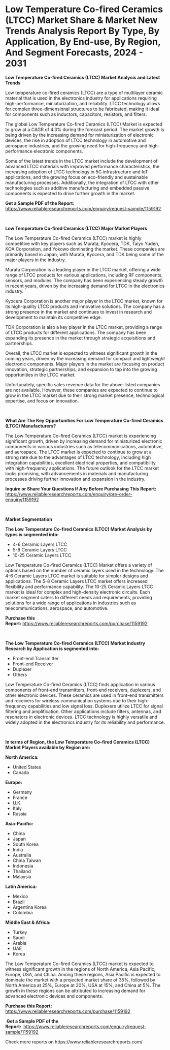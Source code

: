 <p><h1>Low Temperature Co-fired Ceramics (LTCC) Market Share & Market New Trends Analysis Report By Type, By Application, By End-use, By Region, And Segment Forecasts, 2024 - 2031</h1></p><p><strong>Low Temperature Co-fired Ceramics (LTCC) Market Analysis and Latest Trends</strong></p>
<p><p>Low temperature co-fired ceramics (LTCC) are a type of multilayer ceramic material that is used in the electronics industry for applications requiring high-performance, miniaturization, and reliability. LTCC technology allows for complex three-dimensional structures to be fabricated, making it ideal for components such as inductors, capacitors, resistors, and filters.</p><p>The global Low Temperature Co-fired Ceramics (LTCC) Market is expected to grow at a CAGR of 4.3% during the forecast period. The market growth is being driven by the increasing demand for miniaturization of electronic devices, the rise in adoption of LTCC technology in automotive and aerospace industries, and the growing need for high-frequency and high-performance electronic components.</p><p>Some of the latest trends in the LTCC market include the development of advanced LTCC materials with improved performance characteristics, the increasing adoption of LTCC technology in 5G infrastructure and IoT applications, and the growing focus on eco-friendly and sustainable manufacturing processes. Additionally, the integration of LTCC with other technologies such as additive manufacturing and embedded passive components is expected to drive further growth in the market.</p></p>
<p><strong>Get a Sample PDF of the Report:&nbsp;</strong> <a href="https://www.reliableresearchreports.com/enquiry/request-sample/1159192">https://www.reliableresearchreports.com/enquiry/request-sample/1159192</a></p>
<p>&nbsp;</p>
<p><strong>Low Temperature Co-fired Ceramics (LTCC) Major Market Players</strong></p>
<p><p>The Low Temperature Co-fired Ceramics (LTCC) market is highly competitive with key players such as Murata, Kyocera, TDK, Taiyo Yuden, KOA Corporation, and Yokowo dominating the market. These companies are primarily based in Japan, with Murata, Kyocera, and TDK being some of the major players in the industry.</p><p>Murata Corporation is a leading player in the LTCC market, offering a wide range of LTCC products for various applications, including RF components, sensors, and modules. The company has been experiencing steady growth in recent years, driven by the increasing demand for LTCC in the electronics industry.</p><p>Kyocera Corporation is another major player in the LTCC market, known for its high-quality LTCC products and innovative solutions. The company has a strong presence in the market and continues to invest in research and development to maintain its competitive edge.</p><p>TDK Corporation is also a key player in the LTCC market, providing a range of LTCC products for different applications. The company has been expanding its presence in the market through strategic acquisitions and partnerships.</p><p>Overall, the LTCC market is expected to witness significant growth in the coming years, driven by the increasing demand for compact and lightweight electronic components. Major players in the market are focusing on product innovation, strategic partnerships, and expansion to tap into the growing opportunities in the LTCC market.</p><p>Unfortunately, specific sales revenue data for the above-listed companies are not available. However, these companies are expected to continue to grow in the LTCC market due to their strong market presence, technological expertise, and focus on innovation.</p></p>
<p>&nbsp;</p>
<p><strong>What Are The Key Opportunities For Low Temperature Co-fired Ceramics (LTCC) Manufacturers?</strong></p>
<p><p>The Low Temperature Co-fired Ceramics (LTCC) market is experiencing significant growth, driven by increasing demand for miniaturized electronic components in various industries such as telecommunications, automotive, and aerospace. The LTCC market is expected to continue to grow at a strong rate due to the advantages of LTCC technology, including high integration capabilities, excellent electrical properties, and compatibility with high-frequency applications. The future outlook for the LTCC market looks promising, with advancements in materials and manufacturing processes driving further innovation and expansion in the industry.</p></p>
<p><strong>Inquire or Share Your Questions If Any Before Purchasing This Report:</strong> <a href="https://www.reliableresearchreports.com/enquiry/pre-order-enquiry/1159192">https://www.reliableresearchreports.com/enquiry/pre-order-enquiry/1159192</a></p>
<p>&nbsp;</p>
<p><strong>Market Segmentation</strong></p>
<p><strong>The Low Temperature Co-fired Ceramics (LTCC) Market Analysis by types is segmented into:</strong></p>
<p><ul><li>4-6 Ceramic Layers LTCC</li><li>5-8 Ceramic Layers LTCC</li><li>10-25 Ceramic Layers LTCC</li></ul></p>
<p><p>Low Temperature Co-fired Ceramics (LTCC) Market offers a variety of options based on the number of ceramic layers used in the technology. The 4-6 Ceramic Layers LTCC market is suitable for simpler designs and applications. The 5-8 Ceramic Layers LTCC market offers increased flexibility and performance capability. The 10-25 Ceramic Layers LTCC market is ideal for complex and high-density electronic circuits. Each market segment caters to different needs and requirements, providing solutions for a wide range of applications in industries such as telecommunications, aerospace, and automotive.</p></p>
<p><strong>Purchase this Report:&nbsp;</strong><a href="https://www.reliableresearchreports.com/purchase/1159192">https://www.reliableresearchreports.com/purchase/1159192</a></p>
<p>&nbsp;</p>
<p><strong>The Low Temperature Co-fired Ceramics (LTCC) Market Industry Research by Application is segmented into:</strong></p>
<p><ul><li>Front-end Transmitter</li><li>Front-end Receiver</li><li>Duplexer</li><li>Others</li></ul></p>
<p><p>Low Temperature Co-fired Ceramics (LTCC) finds application in various components of front-end transmitters, front-end receivers, duplexers, and other electronic devices. These ceramics are used in front-end transmitters and receivers for wireless communication systems due to their high-frequency capabilities and low signal loss. Duplexers utilize LTCC for signal filtering and amplification. Other applications include filters, antennas, and resonators in electronic devices. LTCC technology is highly versatile and widely adopted in the electronics industry for its reliability and performance.</p></p>
<p>&nbsp;</p>
<p><strong>In terms of Region, the Low Temperature Co-fired Ceramics (LTCC) Market Players available by Region are:</strong></p>
<p>
    <p> <strong> North America: </strong>
        <ul>
            <li>United States</li>
            <li>Canada</li>
        </ul>
        </p> 
    <p> <strong> Europe: </strong>
        <ul>
            <li>Germany</li>
            <li>France</li>
            <li>U.K.</li>
            <li>Italy</li>
            <li>Russia</li>
        </ul>
        </p> 
    <p> <strong> Asia-Pacific: </strong>
        <ul>
            <li>China</li>
            <li>Japan</li>
            <li>South Korea</li>
            <li>India</li>
            <li>Australia</li>
            <li>China Taiwan</li>
            <li>Indonesia</li>
            <li>Thailand</li>
            <li>Malaysia</li>
        </ul>
        </p> 
    <p> <strong> Latin America: </strong>
        <ul>
            <li>Mexico</li>
            <li>Brazil</li>
            <li>Argentina Korea</li>
            <li>Colombia</li>
        </ul>
        </p> 
    <p> <strong> Middle East & Africa: </strong>
        <ul>
            <li>Turkey</li>
            <li>Saudi</li>
            <li>Arabia</li>
            <li>UAE</li>
            <li>Korea</li>
        </ul>
    </p>
    </p>
<p><p>The Low Temperature Co-fired Ceramics (LTCC) market is expected to witness significant growth in the regions of North America, Asia Pacific, Europe, USA, and China. Among these regions, Asia Pacific is expected to dominate the market with a projected market share of 35%, followed by North America at 25%, Europe at 20%, USA at 15%, and China at 5%. The growth in these regions can be attributed to increasing demand for advanced electronic devices and components.</p></p>
<p><strong>Purchase this Report: </strong><a href="https://www.reliableresearchreports.com/purchase/1159192">https://www.reliableresearchreports.com/purchase/1159192</a></p>
<p>&nbsp;<strong>Get a Sample PDF of the Report:&nbsp;&nbsp;</strong><a href="https://www.reliableresearchreports.com/enquiry/request-sample/1159192">https://www.reliableresearchreports.com/enquiry/request-sample/1159192</a></p>
<p><strong></strong></p>
<p>Check more reports on https://www.reliableresearchreports.com/</p>